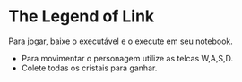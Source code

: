# The Legend of Link
  Para jogar, baixe o executável e o execute em seu notebook.
 
  * Para movimentar o personagem utilize as telcas W,A,S,D.
  * Colete todas os cristais para ganhar.

